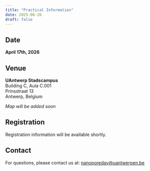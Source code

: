 ```yaml
---
title: "Practical Information"
date: 2025-06-26
draft: false
---
```


## Date

**April 17th, 2026**

## Venue

**UAntwerp Stadscampus**  
Building C, Aula C.001  
Prinsstraat 13  
Antwerp, Belgium

*Map will be added soon*

## Registration

Registration information will be available shortly.

## Contact

For questions, please contact us at: [nanoporeday@uantwerpen.be](mailto:nanoporeday@uantwerpen.be)

